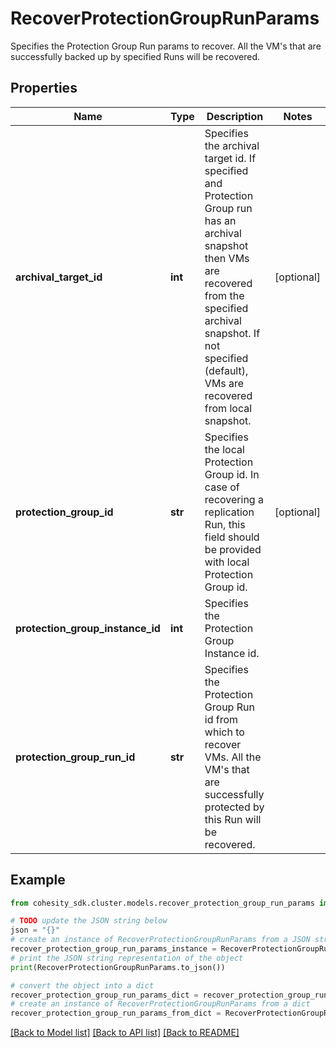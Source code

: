 # RecoverProtectionGroupRunParams

Specifies the Protection Group Run params to recover. All the VM's that are successfully backed up by specified Runs will be recovered.

## Properties

Name | Type | Description | Notes
------------ | ------------- | ------------- | -------------
**archival_target_id** | **int** | Specifies the archival target id. If specified and Protection Group run has an archival snapshot then VMs are recovered from the specified archival snapshot. If not specified (default), VMs are recovered from local snapshot. | [optional] 
**protection_group_id** | **str** | Specifies the local Protection Group id. In case of recovering a replication Run, this field should be provided with local Protection Group id. | [optional] 
**protection_group_instance_id** | **int** | Specifies the Protection Group Instance id. | 
**protection_group_run_id** | **str** | Specifies the Protection Group Run id from which to recover VMs. All the VM&#39;s that are successfully protected by this Run will be recovered. | 

## Example

```python
from cohesity_sdk.cluster.models.recover_protection_group_run_params import RecoverProtectionGroupRunParams

# TODO update the JSON string below
json = "{}"
# create an instance of RecoverProtectionGroupRunParams from a JSON string
recover_protection_group_run_params_instance = RecoverProtectionGroupRunParams.from_json(json)
# print the JSON string representation of the object
print(RecoverProtectionGroupRunParams.to_json())

# convert the object into a dict
recover_protection_group_run_params_dict = recover_protection_group_run_params_instance.to_dict()
# create an instance of RecoverProtectionGroupRunParams from a dict
recover_protection_group_run_params_from_dict = RecoverProtectionGroupRunParams.from_dict(recover_protection_group_run_params_dict)
```
[[Back to Model list]](../README.md#documentation-for-models) [[Back to API list]](../README.md#documentation-for-api-endpoints) [[Back to README]](../README.md)


